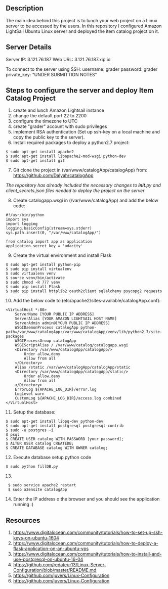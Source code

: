 ## Description
The main idea behind this project is to lunch your web project on a Linux server to be accessed by the users. In this repository I configured Amazon LightSail Ubuntu Linux server and deployed the item catalog project on it.
## Server Details
Server IP: 3.121.76.187
Web URL: 3.121.76.187.xip.io

To connect to the server using SSH:
 username: grader
 password: grader
 private_key: "UNDER SUBMITTION NOTES"

## Steps to configure the server and deploy Item Catalog Project
1. create and lunch Amazon Lightsail instance
2. change the default port 22 to 2200
3. configure the timezone to UTC
4. create "grader" account with sudo privileges
5. implement RSA authentication (Set up ssh-key on a local machine and copy the public key to the server).
6. Install required packages to deploy a python2.7 project:
  ```
  $ sudo apt-get install apache2
  $ sudo apt-get install libapache2-mod-wsgi python-dev
  $ sudo apt-get install git
  ```
7. Git clone the project in (var/www/catalogApp/catalogApp) from:
https://github.com/Dalyah/catalogApp

*The repository has already included the necessary changes to __init__.py and client_secrets.json files needed to deploy the project on the server*

8. Create catalogapp.wsgi in (/var/www/catalogApp) and add the below code:
```
#!/usr/bin/python
import sys
import logging
logging.basicConfig(stream=sys.stderr)
sys.path.insert(0, "/var/www/catalogApp/")

from catalog import app as application
application.secret_key = 'udacity'
```

9. Create the virtual environment and install Flask
```
$ sudo apt-get install python-pip
$ sudo pip install virtualenv
$ sudo virtualenv venv
$ source venv/bin/activate
$ sudo chmod -R 777 venv
$ sudo pip install Flask
$ sudo pip install httplib2 oauth2client sqlalchemy psycopg2 requests
```

10. Add the below code to (etc/apache2/sites-available/catalogApp.conf):
```
<VirtualHost *:80>
    ServerName [YOUR PUBLIC IP ADDRESS]
    ServerAlias [YOUR AMAZON LIGHTSAIL HOST NAME]
    ServerAdmin admin@[YOUR PUBLIC IP ADDRESS]
    WSGIDaemonProcess catalogApp python-path=/var/www/catalogApp:/var/www/catalogApp/venv/lib/python2.7/site-packages
    WSGIProcessGroup catalogApp
    WSGIScriptAlias / /var/www/catalog/catalogapp.wsgi
    <Directory /var/www/catalogApp/catalogApp/>
        Order allow,deny
        Allow from all
    </Directory>
    Alias /static /var/www/catalogApp/catalogApp/static
    <Directory /var/www/catalogApp/catalogApp/static/>
        Order allow,deny
        Allow from all
    </Directory>
    ErrorLog ${APACHE_LOG_DIR}/error.log
    LogLevel warn
    CustomLog ${APACHE_LOG_DIR}/access.log combined
</VirtualHost>
```
11. Setup the database:
```
$ sudo apt-get install libpq-dev python-dev
$ sudo apt-get install postgresql postgresql-contrib
$ sudo -u postgres -i
$ psql
$ CREATE USER catalog WITH PASSWORD [your password];
$ ALTER USER catalog CREATEDB;
$ CREATE DATABASE catalog WITH OWNER catalog;
```

12. Execute database setup python code
```
$ sudo python fillDB.py
```
13.
```
 $ sudo service apache2 restart
 $ sudo a2ensite catalogApp
```
14. Enter the IP address o the browser and you should see the application running :)

## Resources
1. https://www.digitalocean.com/community/tutorials/how-to-set-up-ssh-keys-on-ubuntu-1604
2. https://www.digitalocean.com/community/tutorials/how-to-deploy-a-flask-application-on-an-ubuntu-vps
3. https://www.digitalocean.com/community/tutorials/how-to-install-and-use-postgresql-on-ubuntu-16-04
4. https://github.com/redateur13/Linux-Server-Configuration/blob/master/README.md
5. https://github.com/juvers/Linux-Configuration
6. https://github.com/juvers/Linux-Configuration
